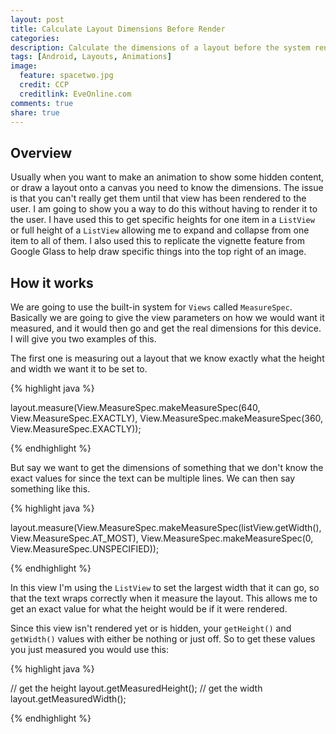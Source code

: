 ```yaml
---
layout: post
title: Calculate Layout Dimensions Before Render
categories:
description: Calculate the dimensions of a layout before the system renders it to the user, or use it to get the height of a layout that isn't fully visible.
tags: [Android, Layouts, Animations]
image:
  feature: spacetwo.jpg
  credit: CCP
  creditlink: EveOnline.com
comments: true
share: true
---
```


## Overview

Usually when you want to make an animation to show some hidden content, or draw a layout onto a canvas you need to know the dimensions. The issue is that you can't really get them until that view has been rendered to the user. I am going to show you a way to do this without having to render it to the user. I have used this to get specific heights for one item in a `ListView` or full height of a `ListView` allowing me to expand and collapse from one item to all of them. I also used this to replicate the vignette feature from Google Glass to help draw specific things into the top right of an image.

## How it works

We are going to use the built-in system for `Views` called `MeasureSpec`. Basically we are going to give the view parameters on how we would want it measured, and it would then go and get the real dimensions for this device. I will give you two examples of this.

The first one is measuring out a layout that we know exactly what the height and width we want it to be set to.

{% highlight java %}

layout.measure(View.MeasureSpec.makeMeasureSpec(640, View.MeasureSpec.EXACTLY),
        View.MeasureSpec.makeMeasureSpec(360, View.MeasureSpec.EXACTLY));

{% endhighlight %}

But say we want to get the dimensions of something that we don't know the exact values for since the text can be multiple lines. We can then say something like this.

{% highlight java %}

layout.measure(View.MeasureSpec.makeMeasureSpec(listView.getWidth(), View.MeasureSpec.AT_MOST),
        View.MeasureSpec.makeMeasureSpec(0, View.MeasureSpec.UNSPECIFIED));

{% endhighlight %}

In this view I'm using the `ListView` to set the largest width that it can go, so that the text wraps correctly when it measure the layout. This allows me to get an exact value for what the height would be if it were rendered.

Since this view isn't rendered yet or is hidden, your `getHeight()` and `getWidth()` values with either be nothing or just off. So to get these values you just measured you would use this:

{% highlight java %}

// get the height
layout.getMeasuredHeight();
// get the width
layout.getMeasuredWidth();

{% endhighlight %}

